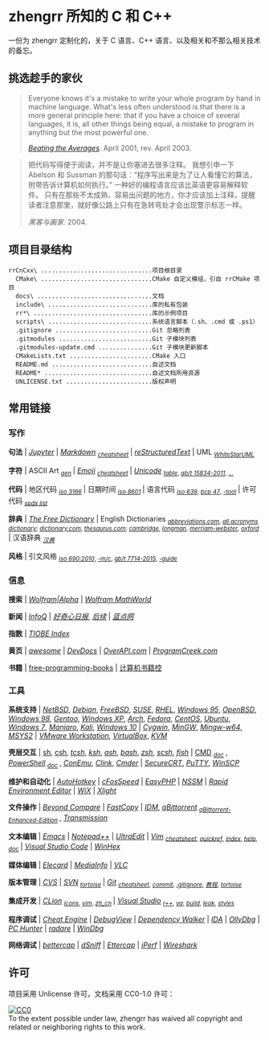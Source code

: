 # zhengrr 所知的 C 和 C++

一份为 zhengrr 定制化的，关于 C 语言、C++ 语言、以及相关和不那么相关技术的备忘。

## 挑选趁手的家伙

> Everyone knows it's a mistake to write your whole program by hand in machine language.
> What's less often understood is that there is a more general principle here:
> that if you have a choice of several languages, it is, all other things being equal, a mistake to program in anything but the most powerful one.
>
> [*Beating the Averages*](http://paulgraham.com/avg.html). April 2001, rev. April 2003.

> 把代码写得便于阅读，并不是让你塞进去很多注释。
> 我想引申一下 Abelson 和 Sussman 的那句话：“程序写出来是为了让人看懂它的算法，附带告诉计算机如何执行。”
> 一种好的编程语言应该比英语更容易解释软件。
> 只有在那些不太成熟、容易出问题的地方，你才应该加上注释，提醒读者注意那里，就好像公路上只有在急转弯处才会出现警示标志一样。
>
> *黑客与画家*. 2004.

## 项目目录结构

```text
rrCnCxx\ ...............................项目根目录
  CMake\ ...............................CMake 自定义模组，引自 rrCMake 项目
  docs\ ................................文档
  include\ .............................库的私有包装
  rr*\ .................................库的示例项目
  scripts\ .............................系统语言脚本（.sh、.cmd 或 .ps1）
  .gitignore ...........................Git 忽略列表
  .gitmodules ..........................Git 子模块列表
  .gitmodules-update.cmd ...............Git 子模块更新脚本
  CMakeLists.txt .......................CMake 入口
  README.md ............................自述文档
  README* ..............................自述文档所用资源
  UNLICENSE.txt ........................版权声明
```

## 常用链接

### 写作

**句法**
| [*Jupyter*](https://jupyter.org/)
| [*Markdown*](https://daringfireball.net/markdown/) <sub>
      [*cheatsheet*](https://github.com/adam-p/markdown-here/wiki/Markdown-Cheatsheet) </sub>
| [*reStructuredText*](http://docutils.sourceforge.net/rst.html)
| UML <sub>
      [*WhiteStarUML*](http://whitestaruml.sourceforge.net/) </sub>

**字符**
| ASCII Art <sub>
      [*gen*](https://askapache.com/online-tools/figlet-ascii/) </sub>
| [*Emoji*](https://iemoji.com/) <sub>
      [*cheatsheet*](https://github.com/ikatyang/emoji-cheat-sheet) </sub>
| [*Unicode*](https://unicode.org/) <sub>
      [*table*](https://unicode-table.com/),
      [*gb/t 15834-2011*](http://openstd.samr.gov.cn//bzgk/gb/newGbInfo?hcno=22EA6D162E4110E752259661E1A0D0A8),
      [*…*](https://sspai.com/post/45516) </sub>

**代码**
| 地区代码 <sub>
      [*iso 3166*](https://iso.org/iso-3166-country-codes.html) </sub>
| 日期时间 <sub>
      [*iso 8601*](https://iso.org/iso-8601-date-and-time-format.html) </sub>
| 语言代码 <sub>
      [*iso 639*](https://iso.org/iso-639-language-codes.html),
      [*bcp 47*](https://tools.ietf.org/html/bcp47),
      [*-tool*](https://r12a.github.io/app-subtags/) </sub>
| 许可代码 <sub>
      [*spdx list*](https://spdx.org/licenses/) </sub>

**辞典**
| [*The Free Dictionary*](https://thefreedictionary.com/)
| English Dictionaries <sub>
      [*abbreviations.com*](https://www.abbreviations.com/),
      [*all acronyms dictionary*](https://allacronyms.com/);
      [*dictionary.com*](https://dictionary.com/),
      [*thesaurus.com*](https://thesaurus.com/);
      [*cambridge*](https://dictionary.cambridge.org/),
      [*longman*](https://ldoceonline.com/),
      [*merriam-webster*](https://merriam-webster.com/),
      [*oxford*](https://en.oxforddictionaries.com/) </sub>
| 汉语辞典 <sub>
      [*汉典*](http://zdic.net/) </sub>

**风格**
| 引文风格 <sub>
      [*iso 690:2010*](https://iso.org/standard/43320.html),
      [*-m/c*](http://citationmachine.net/iso690-numeric-en/),
      [*gb/t 7714-2015*](http://openstd.samr.gov.cn/),
      [*-guide*](http://citethisforme.com/guides/chinese-gb7714-2005-numeric) </sub>

### 信息

**搜索**
| [*Wolfram|Alpha*](https://wolframalpha.com/)
| [*Wolfram MathWorld*](http://mathworld.wolfram.com/)

**新闻**
| [*InfoQ*](https://infoq.cn/)
| [*好奇心日报*](https://www.qdaily.com/),
  [*后续*](https://houxuapp.com/)
| [*蓝点网*](https://landiannews.com/)

**指数**
| [*TIOBE Index*](https://tiobe.com/tiobe-index/)

**黄页**
| [*awesome*](https://awesome.re/)
| [*DevDocs*](https://devdocs.io/)
| [*OverAPI.com*](http://overapi.com/)
| [*ProgramCreek.com*](https://programcreek.com/)

**书籍**
| [free-programming-books](https://ebookfoundation.github.io/free-programming-books/)
| [计算机书籍控](http://bestcbooks.com/)

### 工具

**系统支持**
| [*NetBSD*](http://netbsd.org/ "1993-04-19"),
  [*Debian*](https://debian.org/ "1993-08-16"),
  [*FreeBSD*](https://freebsd.org/ "1993-11-01"),
  [*SUSE*](https://opensuse.org/ "1994-03-07"),
  [*RHEL*](http://redhat.com/ "1995-05-13, RedHat 企业版"),
  [*Windows 95*](http://microsoft.com/windows95 "1995-08-15"),
  [*OpenBSD*](https://openbsd.org/ "1996-10-01"),
  [*Windows 98*](# "1998-05-15"),
  [*Gentoo*](https://gentoo.org/ "2000-07-26"),
  [*Windows XP*](# "2001-08-24"),
  [*Arch*](https://archlinux.org/ "2002-03-11"),
  [*Fedora*](https://getfedora.org/ "2003-11-06, RedHat 试验版, Linus 使用此版"),
  [*CentOS*](https://centos.org/ "2004-05-14, RedHat 社区版"),
  [*Ubuntu*](https://ubuntu.com/ "2004-10-20"),
  [*Windows 7*](# "2009-07-22"),
  [*Manjaro*](https://manjaro.org/ "2011-07-10"),
  [*Kali*](https://kali.org/ "2013-03-13"),
  [*Windows 10*](https://windows.com/ "2015-07-15")
| [*Cygwin*](https://cygwin.com/ "Cygnus Windows"),
  [*MinGW*](http://mingw.org/ "Minimalist GNU for Windows"),
  [*Mingw-w64*](https://mingw-w64.org/),
  [*MSYS2*](https://www.msys2.org/ "Minimal System")
| [*VMware Workstation*](https://vmware.com/products/workstation-pro.html "1999"),
  [*VirtualBox*](https://virtualbox.org/ "2007-01-15"),
  [*KVM*](https://linux-kvm.org/ "2007-02-05")

**壳层交互**
| [sh](# "Bourne Shell, 1977"),
  [csh](# "C Shell, 1978"),
  [*tcsh*](http://tcsh.org/ "TENEX C Shell, 1983"),
  [*ksh*](http://kornshell.com/ "KornShell, 1983"),
  [*ash*](https://in-ulm.de/~mascheck/various/ash/ "Almquist Shell, 1989-05-30"),
  [*bash*](https://gnu.org/software/bash/ "Bourne-Again Shell, 1989-06-08"),
  [*zsh*](https://zsh.org/ "Z Shell, 1990"),
  [*scsh*](https://scsh.net/ "Scheme Shell, 1994-10-31"),
  [*fish*](https://fishshell.com/ "Friendly Interactive Shell, 2005-02-13")
| [CMD](# "Command Prompt, 1987") <sub>
      [*doc*](https://ss64.com/nt/) </sub>,
  [*PowerShell*](https://microsoft.com/powershell "PowerShell, 2006") <sub>
      [*doc*](https://ss64.com/ps/) </sub>,
  [*ConEmu*](https://conemu.github.io/ "Console Emulator, 2007-03-09"),
  [*Clink*](https://mridgers.github.io/clink/ "2014-02-24"),
  [*Cmder*](https://cmder.net/ "Console Emulator, 2017-07-17")
| [*SecureCRT*](https://vandyke.com/products/securecrt/ "SecureCRT, 1998-06"),
  [*PuTTY*](https://www.chiark.greenend.org.uk/~sgtatham/putty/ "PuTTY, 1999-01-22"),
  [*WinSCP*](https://winscp.net/ "WinSCP, 2000")

**维护和自动化**
| [*AutoHotkey*](https://autohotkey.com/ "一款自动化脚本语言")
| [*cFosSpeed*](https://cfos.de/ "一款网络优化工具")
| [*EasyPHP*](https://easyphp.org/ "一款轻量 Web 服务器")
| [*NSSM*](https://nssm.cc/ "一款服务维护工具")
| [*Rapid Environment Editor*](https://rapidee.com/ "一款环境变量编辑器")
| [*WiX*](https://wixtoolset.org/ "一款安装包制作工具")
| [*Xlight*](https://xlightftpd.com/ "一款轻量 FTP 服务器")

**文件操作**
| [*Beyond Compare*](https://scootersoftware.com/ "一款文件比较工具")
| [*FastCopy*](https://fastcopy.jp/ "一款快速复制工具")
| [*IDM*](https://www.internetdownloadmanager.com/ "一款中心网络下载器"),
  [*qBittorrent*](https://qbittorrent.org/ "一款对等网络下载器") <sub>
      [*qBittorrent-Enhanced-Edition*](https://github.com/c0re100/qBittorrent-Enhanced-Edition) </sub>,
  [*Transmission*](https://transmissionbt.com/ "一款对等网络下载器")

**文本编辑**
| [*Emacs*](https://gnu.org/software/emacs/)
| [*Notepad++*](https://notepad-plus-plus.org/)
| [*UltraEdit*](https://ultraedit.com/)
| [*Vim*](https://www.vim.org/) <sub>
      [*cheatsheet*](https://vim.rtorr.com/lang/zh_cn),
      [*quickref*](http://vimcdoc.sourceforge.net/doc/quickref.html),
      [*index*](http://vimcdoc.sourceforge.net/doc/index.html),
      [*help*](http://vimcdoc.sourceforge.net/doc/help.html),
      [*doc*](http://vimcdoc.sourceforge.net) </sub>
| [*Visual Studio Code*](https://code.visualstudio.com/)
| [*WinHex*](http://winhex.com/winhex/)

**媒体编辑**
| [*Elecard*](https://elecard.com/ "一款视频分析工具")
| [*MediaInfo*](https://mediaarea.net/MediaInfo "一款视频格式分析工具")
| [*VLC*](https://videolan.org/ "一款媒体播放器")

**版本管理**
| [*CVS*](https://savannah.nongnu.org/projects/cvs "Concurrent Versions System, 1990-11-19")
| [*SVN*](https://subversion.apache.org/ "Subversion, 2000-10-20") <sub>
      [*tortoise*](https://tortoisesvn.net/) </sub>
| [*Git*](https://git-scm.com/ "Git, 2005-04-07") <sub>
      [*cheatsheet*](https://git-tower.com/blog/git-cheat-sheet/),
      [*commit*](https://github.com/angular/angular.js/blob/master/DEVELOPERS.md#-git-commit-guidelines),
      [*.gitignore*](https://github.com/github/gitignore),
      [*教程*](https://www.liaoxuefeng.com/wiki/0013739516305929606dd18361248578c67b8067c8c017b000),
      [*tortoise*](https://tortoisegit.org/) </sub>

**集成开发**
| [*CLion*](https://jetbrains.com/clion "一款集成开发环境") <sub>
      [*icons*](https://plugins.jetbrains.com/plugin/10044),
      [*vim*](https://plugins.jetbrains.com/plugin/164),
      [*zh_cn*](https://github.com/pingfangx/jetbrains-in-chinese/tree/master/CLion) </sub>
| [*Visual Studio*](https://visualstudio.com/ "一款集成开发环境") <sub>
      [*r++*](https://jetbrains.com/resharper-cpp "ReSharper C++"),
      [*va*](https://wholetomato.com/ "Visual Assist");
      [*build*](https://incredibuild.com/ "IncrediBuild"),
      [*leak*](https://kinddragon.github.io/vld/ "Visual Leak Detector"),
      [*styles*](https://studiostyl.es/ "Studio Styles") </sub>

**程序调试**
| [*Cheat Engine*](https://cheatengine.org/ "一款程序修改工具")
| [*DebugView*](https://docs.microsoft.com/sysinternals/downloads/debugview "一款调试输出显示工具")
| [*Dependency Walker*](http://dependencywalker.com "一款模块依赖扫描工具")
| [*IDA*](https://hex-rays.com/products/ida/ "一款反汇编调试器")
| [*OllyDbg*](http://ollydbg.de/ "一款反汇编调试器")
| [*PC Hunter*](http://xuetr.com/ "一款杀毒辅助工具")
| [*radare*](https://radare.org/ "一款反汇编调试器")
| [*WinDbg*](http://windbg.org/ "一款调试器")

**网络调试**
| [*bettercap*](https://bettercap.org/ "一款网络嗅探工具")
| [*dSniff*](https://monkey.org/~dugsong/dsniff/ "一款网络嗅探工具")
| [*Ettercap*](https://www.ettercap-project.org "一款网络嗅探工具")
| [*iPerf*](https://iperf.fr/ "一款网速测试工具")
| [*Wireshark*](https://wireshark.org/ "一款流量分析工具")

## 许可

项目采用 Unlicense 许可，文档采用 CC0-1.0 许可：

<p xmlns:dct="https://purl.org/dc/terms/">
  <a rel="license"
     href="https://creativecommons.org/publicdomain/zero/1.0/">
    <img src="https://licensebuttons.net/p/zero/1.0/88x31.png" style="border-style: none;" alt="CC0" />
  </a>
  <br />
  To the extent possible under law,
  <span resource="[_:publisher]" rel="dct:publisher">
    <span property="dct:title">zhengrr</span></span>
  has waived all copyright and related or neighboring rights to this work.
</p>

